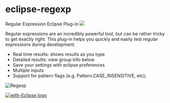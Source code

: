 eclipse-regexp
==============

Regular Expression Eclipse Plug-in <a href="http://marketplace.eclipse.org/marketplace-client-intro?mpc_install=1198679" title="Drag and drop into a running Eclipse
 to install Nodeclipse"><img src="http://marketplace.eclipse.org/sites/all/modules/custom/marketplace/images/installbutton.png"/></a>


Regular expressions are an incredibly powerful tool, but can be rather tricky to get exactly right. 
This plug-in helps you quickly and easily test regular expressions during development.

* Real time results: shows results as you type 
* Detailed results: view group info below 
* Save your settings with eclipse preferences
* Multiple inputs
* Support for pattern flags (e.g. Pattern.CASE_INSENSITIVE, etc);


![Regexp](http://i.imgur.com/jvdc6mt.png?1)

<a href="http://with-eclipse.github.io/" target="_blank">
<img alt="with-Eclipse logo" src="http://with-eclipse.github.io/with-eclipse-0.jpg" />
</a>

